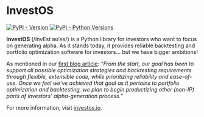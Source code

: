 # InvestOS

[![PyPI - Version](https://img.shields.io/pypi/v/investos.svg?logo=pypi&label=PyPI&logoColor=gold)](https://pypi.python.org/pypi/investos)
[![PyPI - Python Versions](https://img.shields.io/pypi/pyversions/investos.svg?logo=python&label=Python&logoColor=gold)](https://pypi.org/project/investos/)

**InvestOS** (/InvEst əʊˈes/) is a Python library for investors who want to focus on generating alpha. As it stands today, it provides reliable backtesting and portfolio optimization software for investors... but we have bigger ambitions!

As mentioned in our [first blog article](https://blog.investos.io/why-we-created-investos/): _“From the start, our goal has been to support all possible optimization strategies and backtesting requirements through flexible, extensible code, while prioritizing reliability and ease-of-use. Once we feel we’ve achieved that goal as it pertains to portfolio optimization and backtesting, we plan to begin productizing other (non-IP) parts of investors’ alpha-generation process.”_

For more information, visit [investos.io](https://investos.io).
